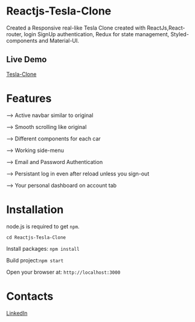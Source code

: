 # Reactjs-Tesla-Clone
Created a Responsive real-like Tesla Clone created with ReactJs,React-router, login SignUp authentication, Redux for state management, Styled-components and Material-UI.

## Live Demo 
<a href='https://reactjs-tesla-clone-omega.vercel.app/' target="_blank">Tesla-Clone</a>

# Features
--> Active navbar similar to original

--> Smooth scrolling like original

--> Different components for each car

--> Working side-menu

--> Email and Password Authentication

--> Persistant log in even after reload unless you sign-out

--> Your personal dashboard on account tab

# Installation

node.js is required to get `npm`.

`cd Reactjs-Tesla-Clone`

Install packages: `npm install`

Build project:`npm start`

Open your browser at: `http://localhost:3000`

# Contacts
<a href="https://www.linkedin.com/in/mukul-sharma-mm7m262002" target="_blank"></i>LinkedIn</a>
